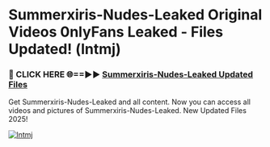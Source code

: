 # Summerxiris-Nudes-Leaked Original Videos 0nlyFans Leaked - Files Updated! (lntmj)

<h3>🔴 CLICK HERE 🌐==►► <a href="https://tinyurl.com/5h6xmrr3" rel="nofollow">Summerxiris-Nudes-Leaked Updated Files</a></h3>

Get Summerxiris-Nudes-Leaked and all content. Now you can access all videos and pictures of Summerxiris-Nudes-Leaked. New Updated Files 2025!

[![lntmj](https://i.imgur.com/KVD873Z.gif)](https://tinyurl.com/5h6xmrr3)
